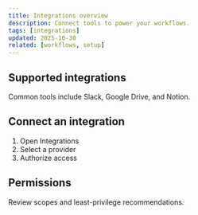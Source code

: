 ```yaml
---
title: Integrations overview
description: Connect tools to power your workflows.
tags: [integrations]
updated: 2025-10-30
related: [workflows, setup]
---
```


## Supported integrations

Common tools include Slack, Google Drive, and Notion.

## Connect an integration

1. Open Integrations
2. Select a provider
3. Authorize access

## Permissions

Review scopes and least-privilege recommendations.
